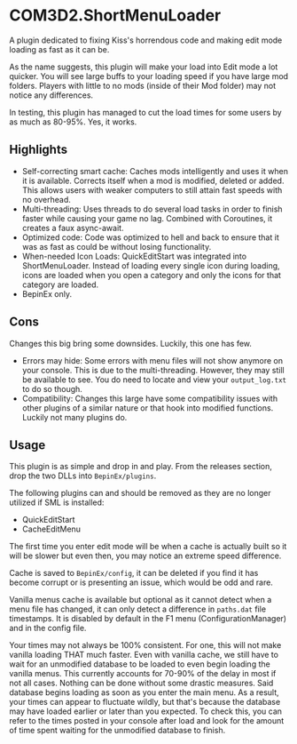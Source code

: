 # COM3D2.ShortMenuLoader
A plugin dedicated to fixing Kiss's horrendous code and making edit mode loading as fast as it can be.

As the name suggests, this plugin will make your load into Edit mode a lot quicker. You will see large buffs to your loading speed if you have large mod folders. Players with little to no mods (inside of their Mod folder) may not notice any differences.

In testing, this plugin has managed to cut the load times for some users by as much as 80-95%. Yes, it works.

## Highlights
- Self-correcting smart cache: Caches mods intelligently and uses it when it is available. Corrects itself when a mod is modified, deleted or added. This allows users with weaker computers to still attain fast speeds with no overhead.
- Multi-threading: Uses threads to do several load tasks in order to finish faster while causing your game no lag. Combined with Coroutines, it creates a faux async-await.
- Optimized code: Code was optimized to hell and back to ensure that it was as fast as could be without losing functionality.
- When-needed Icon Loads: QuickEditStart was integrated into ShortMenuLoader. Instead of loading every single icon during loading, icons are loaded when you open a category and only the icons for that category are loaded.
- BepinEx only.

## Cons
Changes this big bring some downsides. Luckily, this one has few.
- Errors may hide: Some errors with menu files will not show anymore on your console. This is due to the multi-threading. However, they may still be available to see. You do need to locate and view your `output_log.txt` to do so though.
- Compatibility: Changes this large have some compatibility issues with other plugins of a similar nature or that hook into modified functions. Luckily not many plugins do.

## Usage
This plugin is as simple and drop in and play. From the releases section, drop the two DLLs into `BepinEx/plugins`.

The following plugins can and should be removed as they are no longer utilized if SML is installed:
- QuickEditStart
- CacheEditMenu

The first time you enter edit mode will be when a cache is actually built so it will be slower but even then, you may notice an extreme speed difference.

Cache is saved to `BepinEx/config`, it can be deleted if you find it has become corrupt or is presenting an issue, which would be odd and rare.

Vanilla menus cache is available but optional as it cannot detect when a menu file has changed, it can only detect a difference in `paths.dat` file timestamps. It is disabled by default in the F1 menu (ConfigurationManager) and in the config file.

Your times may not always be 100% consistent. For one, this will not make vanilla loading THAT much faster. Even with vanilla cache, we still have to wait for an unmodified database to be loaded to even begin loading the vanilla menus. This currently accounts for 70-90% of the delay in most if not all cases. Nothing can be done without some drastic measures. Said database begins loading as soon as you enter the main menu. As a result, your times can appear to fluctuate wildly, but that's because the database may have loaded earlier or later than you expected. To check this, you can refer to the times posted in your console after load and look for the amount of time spent waiting for the unmodified database to finish.
